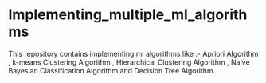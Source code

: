 # Implementing_multiple_ml_algorithms
This repository contains implementing ml algorithms like :-
Apriori Algorithm , k-means Clustering Algorithm , Hierarchical Clustering Algorithm , Naive Bayesian Classification Algorithm and Decision Tree Algorithm.


